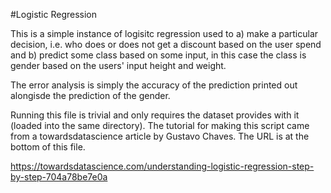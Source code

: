#Logistic Regression

This is a simple instance of logisitc regression used to a) make a particular decision, i.e. who does or does not get a discount based on the user spend and b) predict some class based on some input, in this case the class is gender based on the users' input height and weight.

The error analysis is simply the accuracy of the prediction printed out alongisde the prediction of the gender.

Running this file is trivial and only requires the dataset provides with it (loaded into the same directory).
The tutorial for making this script came from a towardsdatascience article by   Gustavo Chaves. The URL is at the bottom of this file.


https://towardsdatascience.com/understanding-logistic-regression-step-by-step-704a78be7e0a

